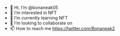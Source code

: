 - 👋 Hi, I’m @bonaneak05
- 👀 I’m interested in NFT
- 🌱 I’m currently learning NFT 
- 💞️ I’m looking to collaborate on 
- 📫 How to reach me https://twitter.com/Bonaneak2

<!---
bonaneak05/bonaneak05 is a ✨ special ✨ repository because its `README.md` (this file) appears on your GitHub profile.
You can click the Preview link to take a look at your changes.
--->
